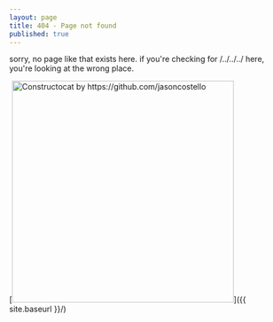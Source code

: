 ```yaml
---
layout: page
title: 404 - Page not found
published: true
---
```


sorry, no page like that exists here.  if you're checking for /../../../ here, you're looking at the wrong place.

[<img src="{{ site.baseurl }}/images/404.jpg" alt="Constructocat by https://github.com/jasoncostello" style="width: 400px;"/>]({{ site.baseurl }}/)
